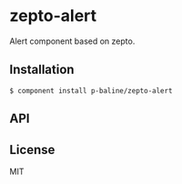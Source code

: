 
# zepto-alert

  Alert component based on zepto.

## Installation

    $ component install p-baline/zepto-alert

## API

   

## License

  MIT
